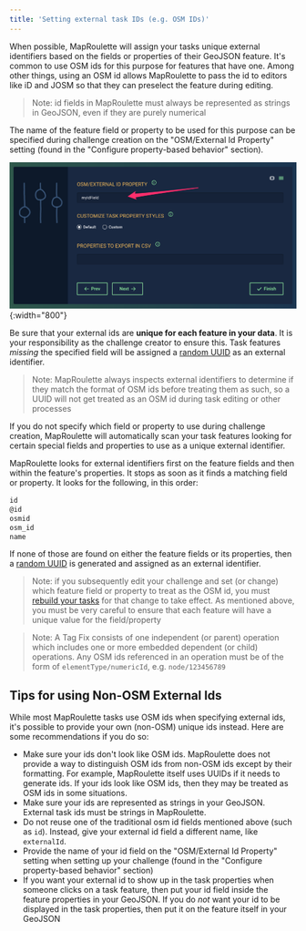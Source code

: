 ```yaml
---
title: 'Setting external task IDs (e.g. OSM IDs)'
---
```


When possible, MapRoulette will assign your tasks unique external identifiers based on the fields or properties of their GeoJSON feature. It's common to use OSM ids for this purpose for features that have one. Among other things, using an OSM id allows MapRoulette to pass the id to editors like iD and JOSM so that they can preselect the feature during editing.

> Note: id fields in MapRoulette must always be represented as strings in GeoJSON, even if they are purely numerical

The name of the feature field or property to be used for this purpose can be specified during challenge creation on the "OSM/External Id Property" setting (found in the "Configure property-based behavior" section).

![](/media/setting_external_id_field.png){:width="800"}


Be sure that your external ids are **unique for each feature in your data**. It is your responsibility as the challenge creator to ensure this. Task features _missing_ the specified field will be assigned a [random UUID](https://en.wikipedia.org/wiki/Universally_unique_identifier#Version_4_(random)) as an external identifier.

> Note: MapRoulette always inspects external identifiers to determine if they match the format of OSM ids before treating them as such, so a UUID will not get treated as an OSM id during task editing or other processes

If you do not specify which field or property to use during challenge creation, MapRoulette will automatically scan your task features looking for certain special fields and properties to use as a unique external identifier.

MapRoulette looks for external identifiers first on the feature fields and then within the feature's properties. It stops as soon as it finds a matching field or property. It looks for the following, in this order:

```
id
@id
osmid
osm_id
name
```

If none of those are found on either the feature fields or its properties, then a [random UUID](https://en.wikipedia.org/wiki/Universally_unique_identifier#Version_4_(random)) is generated and assigned as an external identifier.

> Note: if you subsequently edit your challenge and set (or change) which feature field or property to treat as the OSM id, you must [rebuild your tasks](/documentation/rebuilding-challenge-tasks/) for that change to take effect. As mentioned above, you must be very careful to ensure that each feature will have a unique value for the field/property

> Note: A Tag Fix consists of one independent (or parent) operation which includes one or more embedded dependent (or child) operations. Any OSM ids referenced in an operation must be of the form of `elementType/numericId`, e.g. `node/123456789`

## Tips for using Non-OSM External Ids

While most MapRoulette tasks use OSM ids when specifying external ids, it's possible to provide your own (non-OSM) unique ids instead. Here are some recommendations if you do so:

* Make sure your ids don't look like OSM ids. MapRoulette does not provide a way to distinguish OSM ids from non-OSM ids except by their formatting. For example, MapRoulette itself uses UUIDs if it needs to generate ids. If your ids look like OSM ids, then they may be treated as OSM ids in some situations.
* Make sure your ids are represented as strings in your GeoJSON. External task ids must be strings in MapRoulette.
* Do not reuse one of the traditional osm id fields mentioned above (such as `id`). Instead, give your external id field a different name, like `externalId`.
* Provide the name of your id field on the "OSM/External Id Property" setting when setting up your challenge (found in the "Configure property-based behavior" section)
* If you want your external id to show up in the task properties when someone clicks on a task feature, then put your id field inside the feature properties in your GeoJSON. If you do *not* want your id to be displayed in the task properties, then put it on the feature itself in your GeoJSON

